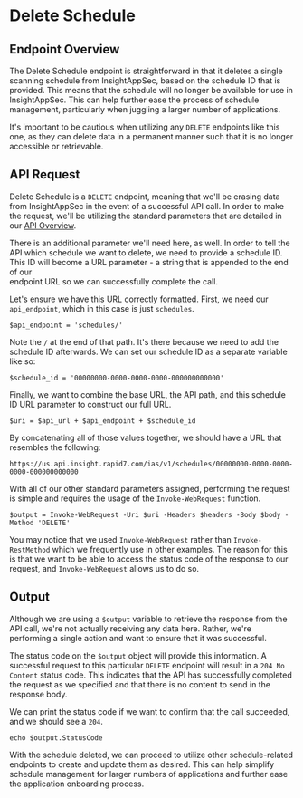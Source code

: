 # Delete Schedule

## Endpoint Overview

The Delete Schedule endpoint is straightforward in that it deletes a single scanning schedule from InsightAppSec, based 
on the schedule ID that is provided. This means that the schedule will no longer be available for use in InsightAppSec. 
This can help further ease the process of schedule management, particularly when juggling a larger number of 
applications.

It's important to be cautious when utilizing any `DELETE` endpoints like this one, as they can delete data in a 
permanent manner such that it is no longer accessible or retrievable.

## API Request

Delete Schedule is a `DELETE` endpoint, meaning that we'll be erasing data from InsightAppSec in the event of a 
successful API call. In order to make the request, we'll be utilizing the standard parameters that are detailed in our 
[API Overview](../README.md).

There is an additional parameter we'll need here, as well. In order to tell the API which schedule we want to delete, 
we need to provide a schedule ID. This ID will become a URL parameter - a string that is appended to the end of our  
endpoint URL so we can successfully complete the call.

Let's ensure we have this URL correctly formatted. First, we need our `api_endpoint`, which in this case is just 
`schedules`.

```
$api_endpoint = 'schedules/'
```

Note the `/` at the end of that path. It's there because we need to add the schedule ID afterwards. We can set our 
schedule ID as a separate variable like so:

```
$schedule_id = '00000000-0000-0000-0000-000000000000'
```

Finally, we want to combine the base URL, the API path, and this schedule ID URL parameter to construct our full URL.

```
$uri = $api_url + $api_endpoint + $schedule_id
```

By concatenating all of those values together, we should have a URL that resembles the following:

```
https://us.api.insight.rapid7.com/ias/v1/schedules/00000000-0000-0000-0000-000000000000
```

With all of our other standard parameters assigned, performing the request is simple and requires the usage of the `Invoke-WebRequest` function. 

```
$output = Invoke-WebRequest -Uri $uri -Headers $headers -Body $body -Method 'DELETE'
```

You may notice that we used `Invoke-WebRequest` rather than `Invoke-RestMethod` which we frequently use in other examples.
The reason for this is that we want to be able to access the status code of the response to our request, and `Invoke-WebRequest`
allows us to do so.

## Output

Although we are using a `$output` variable to retrieve the response from the API call, we're not actually receiving 
any data here. Rather, we're performing a single action and want to ensure that it was successful.

The status code on the `$output` object will provide this information. A successful request to this particular 
`DELETE` endpoint will result in a `204 No Content` status code. This indicates that the API has successfully completed 
the request as we specified and that there is no content to send in the response body.

We can print the status code if we want to confirm that the call succeeded, and we should see a `204`.

```
echo $output.StatusCode
```

With the schedule deleted, we can proceed to utilize other schedule-related endpoints to create and update them as 
desired. This can help simplify schedule management for larger numbers of applications and further ease the application 
onboarding process.
